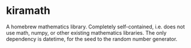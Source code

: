 # kiramath

A homebrew mathematics library. Completely self-contained, i.e. does not use math, numpy, or other existing mathematics libraries. The only dependency is datetime, for the seed to the random number generator. 
